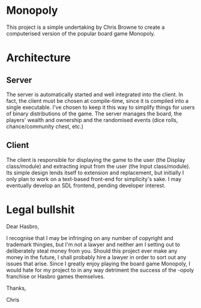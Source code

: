 # Monopoly
This project is a simple undertaking by Chris Browne to create a computerised version of the popular board game Monopoly.

# Architecture
## Server
The server is automatically started and well integrated into the client.  In fact, the client must be chosen at compile-time,
since it is compiled into a single executable.  I've chosen to keep it this way to simplify things for users of binary distributions
of the game.  The server manages the board, the players' wealth and ownership and the randomised events (dice rolls, chance/community chest, etc.)

## Client
The client is responsible for displaying the game to the user (the Display class/module) and extracting input from the user (the Input class/module).
Its simple design lends itself to extension and replacement, but initially I only plan to work on a text-based front-end for simplicity's sake.
I may eventually develop an SDL frontend, pending developer interest.

# Legal bullshit
Dear Hasbro,

I recognise that I may be infringing on any number of copyright and trademark thingies, but I'm not a lawyer and neither am I
setting out to deliberately steal money from you.  Should this project ever make any money in the future, I shall probably hire
a lawyer in order to sort out any issues that arise.  Since I greatly enjoy playing the board game Monopoly, I would hate for
my project to in any way detriment the success of the -opoly franchise or Hasbro games themselves.

Thanks,

Chris